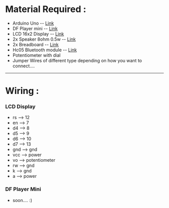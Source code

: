 # Material Required :

- Arduino Uno -- [Link](https://www.amazon.in/roboCraze-Arduino-Development-Board-cable/dp/B07G4C4D8F/ref=sr_1_1?crid=5QPKXXZ7RUAK&dib=eyJ2IjoiMSJ9.gKff2cZc-TTQtoNrhQ-fPcK2IW-l9eXAOGBRKsKm1YQZOhf7MdF-mVYJfT91_T9c4XaOEUM6aUD22uQw0Ix1XrUaS8-VtcDLZTnAaSbbJJ26w6iS6P7W7i9G8c2j9DjEU7ft8fxRKJJ8STPaFzzKrq7qfJD-HaZQHXNP6YKD8zmKMXHAil8lgz4rd-XwoSj5qepVP5df6DnJw0IuoOt4qgEc_IXi0VP5Nm30wPmrS4h5UA6_rI_aYHbhnomGlCIPiGtXT0gROqq9VAn6SjM9aqmC0h4qmiLnLVbTtDFYIRA.e6pAqBuJI5MEdgY1rN1wV8jWvwxtrHKAySDRrYPW89w&dib_tag=se&keywords=arduino+uno&nsdOptOutParam=true&qid=1729833781&sprefix=arduino+uno%2Caps%2C281&sr=8-1)
- DF Player mini -- [Link](https://www.amazon.in/Robotbanao-Com-Player-Module-Support-Arduino/dp/B07FSS7ZTX/ref=sr_1_3?crid=16FEMB5KQ1WB6&dib=eyJ2IjoiMSJ9.dWlN0JDEUQ9IkWoSAtYGEm__f9CuaQekJoUycO5sWvklLCJhWkJeEgi0yMqLFzmk-mFLzXULKApMlL0-js4g6v0pteo-NX0gFQeSFntf7yOOuLwZX8CPYZ7LIR-VRI0U0G4Rf4f3VrEaNKa36FF7XcGORFHJ94xeNyFDmLgZhewQs76OCRdf7nK1-jgdSf0KlrVc8QrJU5QlR2DvB3kyf5J2Vu6hM6hC6IJ9gMfukJQ.TMftsCHude_6ZT_Rz2aWMdCa6SWjLOnkwSOG-cwiCoc&dib_tag=se&keywords=df+player+mini&qid=1729833814&sprefix=df+player+mini%2Caps%2C232&sr=8-3)
- LCD 16x2 Display -- [Link](https://www.amazon.in/Silicon-TechnoLabs-Alphanumeric-Display-JHD162A/dp/B00XT53RI0/ref=sr_1_2_mod_primary_new?crid=8S2K40EJI2FC&dib=eyJ2IjoiMSJ9.whQAN0ReHGsBIallXiIOerpE7oHw0GusUaWt_WIUClY0v05YsD-yNnNiNFktcdEbwFkvOKUuCtRS52aaDivzrZAy3VxPP0GZk1g3TaXDYNdMP2T6-gVKVdTm-sNy_VodTROiR0F3Gj2_Tyw03tW8U3vLPRZ-QvYS69Ctco5_JGG3d3DuNXUoXVrNFwgdumh7vtp3HYkOjbqeZykGEiIWXKGXUkjdQDSlZ_Hch10eTiUnqBK5X7dYLyoHv5sYqS4NKvRYDVGFiBq3cSL-YArqCKyoijRTurtTNeVMs3FJUSQ.PFzl92oWR3eEm5feGb5D2cDTSMvTMt1aobs0QSSOTyI&dib_tag=se&keywords=lcd+display+16x2+for+arduino&qid=1729833865&sbo=RZvfv%2F%2FHxDF%2BO5021pAnSA%3D%3D&sprefix=Lcd+%2Caps%2C241&sr=8-2)
- 2x Speaker 8ohm 0.5w -- [Link](https://www.amazon.in/TECHTONICS-Small-Speaker-Moving-Electric/dp/B0DCP5RN32/ref=sr_1_1?crid=3TO54VFGYB5JP&dib=eyJ2IjoiMSJ9.lWKxdd29JeNRubBLmuvaYUpFgZIkG-FBUwufibNBPQVyDWyGjORWJfey1RSnTPjBdEMc8MpDTziOprLmCmFrzjb5VvVrRBx5L3ruS2Pda_vBHFvq-mkFj3qJT_YeufzRAzFTq7-1zdl45lhcUuzgkjtdVW2_G7Qr7KnpUP3-jn8XH2E_sZxIS0GHABeMJx8zqfOPXWZU6rUHCFAHldw6TGV5AptUUiRWtn5JFTtbXXg.UHlttF89S8ia2Hh7V4u3BXODC3sT5fwvdfT5ARJzao0&dib_tag=se&keywords=speaker+8ohm&qid=1729834103&sprefix=speaker+8oh%2Caps%2C217&sr=8-1)
- 2x Breadboard -- [Link](https://www.amazon.in/Electronic-Spices-Solderless-Breadboard-Prototype/dp/B0BN7X7FFT/ref=sr_1_9?sr=8-9)
- Hc05 Bluetooth module -- [Link](https://www.amazon.in/DIY-Retails-Bluetooth-Transceiver-Outputs/dp/B019OR9YVU/ref=sr_1_4?crid=2PEQTD6JIY3XC&dib=eyJ2IjoiMSJ9.MKjA1DnmBlzUlLBx91Qw0Cukojtsqjq1PjWBhdFirZzlwocz1IJV3DK3fWgp3fiTyY9WiryqGs3-EnKSV9AdQjQ9boAe-zT9VP00dALGRVHJ5yYc4L8opicqDV_b7CRUQZhwuvov0Fg55o5llsvPQ2CnW7hFVnenZvBr8nxDxTb4YjaIzrZNBsznFpAx0SEbjj0dmU_tADh9ybJWtgS3TMnz9KvIpX5ytJFuZwHljHE.IqBcbrKDcMc2QkVRWBQ49EaGOWpltI7w89w-gOpgWho&dib_tag=se&keywords=hc+05+bluetooth+module&qid=1729834309&sprefix=hc%2Caps%2C224&sr=8-4)
- Potentiometer with dial
- Jumper Wires of different type depending on how you want to connect....

---
# Wiring :

### LCD Display

- rs --> 12
- en --> 7
- d4 --> 8
- d5 --> 9
- d6 --> 10
- d7 --> 13
- gnd --> gnd
- vcc --> power
- vo --> potentiometer
- rw --> gnd
- k --> gnd
- a --> power

### DF Player Mini

-  soon.... :)





